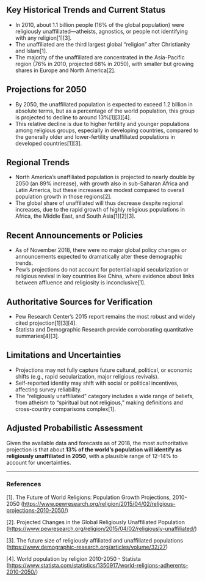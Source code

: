 ## Key Historical Trends and Current Status

- In 2010, about 1.1 billion people (16% of the global population) were religiously unaffiliated—atheists, agnostics, or people not identifying with any religion[1][3].
- The unaffiliated are the third largest global “religion” after Christianity and Islam[1].
- The majority of the unaffiliated are concentrated in the Asia-Pacific region (76% in 2010, projected 68% in 2050), with smaller but growing shares in Europe and North America[2].

## Projections for 2050

- By 2050, the unaffiliated population is expected to exceed 1.2 billion in absolute terms, but as a percentage of the world population, this group is projected to decline to around 13%[1][3][4].
- This relative decline is due to higher fertility and younger populations among religious groups, especially in developing countries, compared to the generally older and lower-fertility unaffiliated populations in developed countries[1][3].

## Regional Trends

- North America’s unaffiliated population is projected to nearly double by 2050 (an 89% increase), with growth also in sub-Saharan Africa and Latin America, but these increases are modest compared to overall population growth in those regions[2].
- The global share of unaffiliated will thus decrease despite regional increases, due to the rapid growth of highly religious populations in Africa, the Middle East, and South Asia[1][2][3].

## Recent Announcements or Policies

- As of November 2018, there were no major global policy changes or announcements expected to dramatically alter these demographic trends.
- Pew’s projections do not account for potential rapid secularization or religious revival in key countries like China, where evidence about links between affluence and religiosity is inconclusive[1].

## Authoritative Sources for Verification

- Pew Research Center’s 2015 report remains the most robust and widely cited projection[1][3][4].
- Statista and Demographic Research provide corroborating quantitative summaries[4][3].

## Limitations and Uncertainties

- Projections may not fully capture future cultural, political, or economic shifts (e.g., rapid secularization, major religious revivals).
- Self-reported identity may shift with social or political incentives, affecting survey reliability.
- The “religiously unaffiliated” category includes a wide range of beliefs, from atheism to “spiritual but not religious,” making definitions and cross-country comparisons complex[1].

## Adjusted Probabilistic Assessment

Given the available data and forecasts as of 2018, the most authoritative projection is that about **13% of the world’s population will identify as religiously unaffiliated in 2050**, with a plausible range of 12–14% to account for uncertainties.

---

### References

[1]. The Future of World Religions: Population Growth Projections, 2010-2050 (https://www.pewresearch.org/religion/2015/04/02/religious-projections-2010-2050/)

[2]. Projected Changes in the Global Religiously Unaffiliated Population (https://www.pewresearch.org/religion/2015/04/02/religiously-unaffiliated/)

[3]. The future size of religiously affiliated and unaffiliated populations (https://www.demographic-research.org/articles/volume/32/27)

[4]. World population by religion 2010-2050 - Statista (https://www.statista.com/statistics/1350917/world-religions-adherents-2010-2050/)